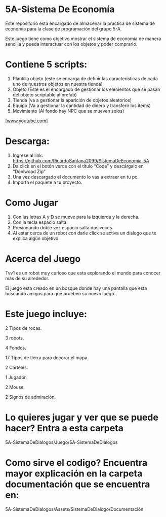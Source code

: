 # 5A-Sistema De Economía
Este repositorio esta encargado de almacenar la practica de sistema de economía para la clase de programación del grupo 5-A.


Este juego tiene como objetivo mostrar el sistema de economía  de manera sencilla y pueda
interactuar con los objetos y poder comprarlo.


# Contiene 5 scripts:
1. Plantilla objeto (este se encarga de definir las caracteristicas de cada uno de 
nuestros objetos en nuestra tienda)
2. Objeto (Este es el encargado de gestionar los elementos que se pasan del objeto scriptable al prefab)
3. Tienda (va a gestionar la aparición de objetos aleatorios)
4. Equipo (Va a gestionar la cantidad de dinero y transferir los items)
5. Movimiento (Al fondo hay NPC que se mueven solos)

[www.youtube.com]

# Descarga:
1. Ingrese al link: https://github.com/RicardoSantana2099/SistemaDeEconomia-5A
2. Da click en el botón verde con el titulo “Code” y descárgalo en “Donlwoad Zip”
3. Una vez descargado el documento lo vas a extraer en tu pc.
4. Importa el paquete a tu proyecto.


# Como Jugar
1. Con las letras A y D se mueve para la izquierda y la derecha.
2. Con la tecla espacio salta.
3. Presionando doble vez espacio salta dos veces.
4. Al estar cerca de un robot con darle click se activa un dialogo que te explica algún
objetivo.


# Acerca del Juego

Tvv1 es un robot muy curioso que esta explorando el mundo para
conocer más de su alrededor.

El juego esta creado en un bosque donde hay una pantalla que esta buscando amigos
para que prueben su nuevo juego.

# Este juego incluye:

2 Tipos de rocas.

3 robots.

4 Fondos.

17 Tipos de tierra para decorar el mapa.

2 Carteles.

1 Jugador.

2 Mouse.

2 Signos de admiración.

# Lo quieres jugar y ver que se puede hacer? Entra a esta carpeta

5A-SistemaDeDialogos/Juego/5A-SistemaDeDialogos


# Como sirve el codigo? Encuentra mayor explicación en la carpeta documentación que se encuentra en: 

5A-SistemaDeDialogos/Assets/SistemaDeDialogo/Documentación

